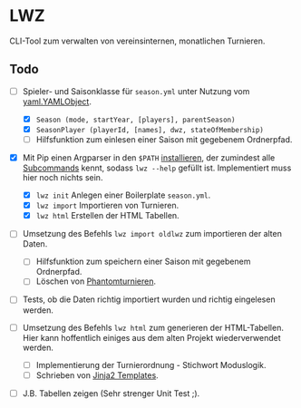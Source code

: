# LWZ

CLI-Tool zum verwalten von vereinsinternen, monatlichen Turnieren.

## Todo

- [ ] Spieler- und Saisonklasse für `season.yml` unter Nutzung vom [yaml.YAMLObject](https://pyyaml.org/wiki/PyYAMLDocumentation#constructors-representers-resolvers).
  - [X] `Season (mode, startYear, [players], parentSeason)`
  - [X] `SeasonPlayer (playerId, [names], dwz, stateOfMembership)`
  - [ ] Hilfsfunktion zum einlesen einer Saison mit gegebenem Ordnerpfad.
  
- [X] Mit Pip einen Argparser in den `$PATH` [installieren](https://docs.python.org/3/distutils/setupscript.html#installing-scripts), der zumindest alle [Subcommands](https://docs.python.org/dev/library/argparse.html#sub-commands) kennt, sodass `lwz --help` gefüllt ist. Implementiert muss hier noch nichts sein.
  - [X] `lwz init` Anlegen einer Boilerplate `season.yml`.
  - [X] `lwz import` Importieren von Turnieren.
  - [X] `lwz html` Erstellen der HTML Tabellen.
  
- [ ] Umsetzung des Befehls `lwz import oldlwz` zum importieren der alten Daten.
  - [ ] Hilfsfunktion zum speichern einer Saison mit gegebenem Ordnerpfad.
  - [ ] Löschen von [Phantomturnieren](https://github.com/Tobias-Thomas/LWZ/commit/9f1a0c9f2616bdd31b2d6c606a1e2656a0c03d13#commitcomment-36659959).
  
- [ ] Tests, ob die Daten richtig importiert wurden und richtig eingelesen werden.

- [ ] Umsetzung des Befehls `lwz html` zum generieren der HTML-Tabellen. Hier kann hoffentlich einiges aus dem alten Projekt wiederverwendet werden.
  - [ ] Implementierung der Turnierordnung - Stichwort Moduslogik.
  - [ ] Schrieben von [Jinja2 Templates](https://palletsprojects.com/p/jinja/).

- [ ] J.B. Tabellen zeigen (Sehr strenger Unit Test ;).
